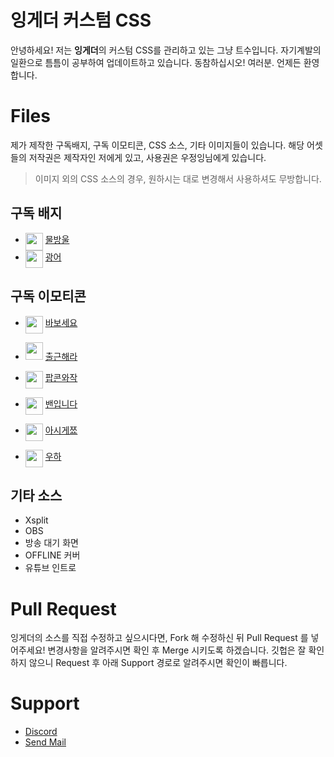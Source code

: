 ﻿# 잉게더 커스텀 CSS 

안녕하세요! 
저는 **잉게더**의 커스텀 CSS를 관리하고 있는 그냥 트수입니다. 
자기계발의 일환으로 틈틈이 공부하여 업데이트하고 있습니다.
동참하십시오! 여러분. 언제든 환영합니다.


# Files

제가 제작한 구독배지, 구독 이모티콘, CSS 소스, 기타 이미지들이 있습니다.
해당 어셋들의 저작권은 제작자인 저에게 있고, 사용권은 우정잉님에게 있습니다.
> 이미지 외의 CSS 소스의 경우, 원하시는 대로 변경해서 사용하셔도 무방합니다.

## 구독 배지
- <img  src="https://ingether.github.io/TGD-CSS/Emotes/Badge_0_Start/02_72.png" width="28" height="28" align="top">  [물방울](https://github.com/Ingether/TGD-CSS/tree/master/Emotes/Badge_0_Start)
- <img  src="https://ingether.github.io/TGD-CSS/Emotes/Badge_3_mon/outline_72.png"  width="28"  height="28" align="top">  [광어](https://github.com/Ingether/TGD-CSS/tree/master/Emotes/Badge_3_mon)

## 구독 이모티콘
*  <img  src="https://ingether.github.io/TGD-CSS/Emotes/E_nanajaMbabo/nanajaMbabo56.png"  align="top"  width="28"  height="28">  [바보세요](https://github.com/Ingether/TGD-CSS/tree/master/Emotes/E_nanajaMbabo)
- <img  src="https://ingether.github.io/TGD-CSS/Emotes/E_nanajaMgowork/nanajaMgowork56.png"  width="28"  height="28">  [출근해라](https://github.com/Ingether/TGD-CSS/tree/master/Emotes/E_nanajaMgowork)

-  <img  src="https://ingether.github.io/TGD-CSS/Emotes/E_nanajaMpopcon/pcorn1x56.png"  width="28" align="top"  height="28">  [팝콘와작](https://github.com/Ingether/TGD-CSS/tree/master/Emotes/E_nanajaMpopcon)

-  <img  src="https://ingether.github.io/TGD-CSS/Emotes/E_nanajaMuban/nanajaMubanSample112.png"  width="28" align="top"  height="28">  [밴입니다](https://github.com/Ingether/TGD-CSS/tree/master/Emotes/E_nanajaMuban)

-  <img  src="https://ingether.github.io/TGD-CSS/Emotes/E_nanajaMuknow/nanajaMuno56.png"  width="28"  align="top" height="28">  [아시게쬬](https://github.com/Ingether/TGD-CSS/tree/master/Emotes/E_nanajaMuknow)

-  <img  src="https://ingether.github.io/TGD-CSS/Emotes/E_nanajamUh/Wooha56x_fix.png"  width="28" align="top"  height="28">  [우하](https://github.com/Ingether/TGD-CSS/tree/master/Emotes/E_nanajaMUh)

## 기타 소스
- Xsplit
- OBS
- 방송 대기 화면
- OFFLINE 커버
- 유튜브 인트로

# Pull Request
잉게더의 소스를 직접 수정하고 싶으시다면, Fork 해 수정하신 뒤 Pull Request 를 넣어주세요!
변경사항을 알려주시면 확인 후 Merge 시키도록 하겠습니다.
깃헙은 잘 확인하지 않으니 Request 후 아래 Support 경로로 알려주시면 확인이 빠릅니다.

# Support

- [Discord](https://discord.gg/SQs6Taw)
- <a href="mailto:ingether@hotmail.com">Send Mail</a>